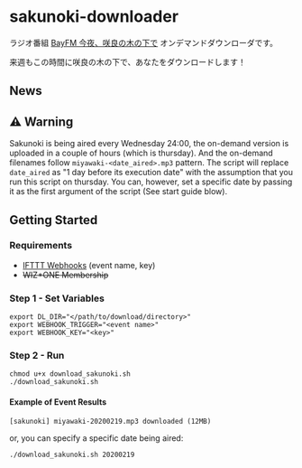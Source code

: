 # sakunoki-downloader

ラジオ番組 [BayFM 今夜、咲良の木の下で](http://web.bayfm.jp/saku/) オンデマンドダウンローダです。

来週もこの時間に咲良の木の下で、あなたをダウンロードします！

## News

## ⚠️ Warning

Sakunoki is being aired every Wednesday 24:00, the on-demand version is uploaded in a couple of hours (which is thursday). And the on-demand filenames follow `miyawaki-<date_aired>.mp3` pattern. The script will replace `date_aired` as "1 day before its execution date" with the assumption that you run this script on thursday. You can, however, set a specific date by passing it as the first argument of the script (See start guide blow).

## Getting Started

### Requirements

- [IFTTT Webhooks](https://ifttt.com/maker_webhooks) (event name, key)
- ~~WIZ*ONE Membership~~

### Step 1 - Set Variables

```shell script
export DL_DIR="</path/to/download/directory>"
export WEBHOOK_TRIGGER="<event name>"
export WEBHOOK_KEY="<key>"
```

### Step 2 - Run

```shell script
chmod u+x download_sakunoki.sh
./download_sakunoki.sh
```

#### Example of Event Results

```text
[sakunoki] miyawaki-20200219.mp3 downloaded (12MB)
```
or, you can specify a specific date being aired:
```shell script
./download_sakunoki.sh 20200219
```
